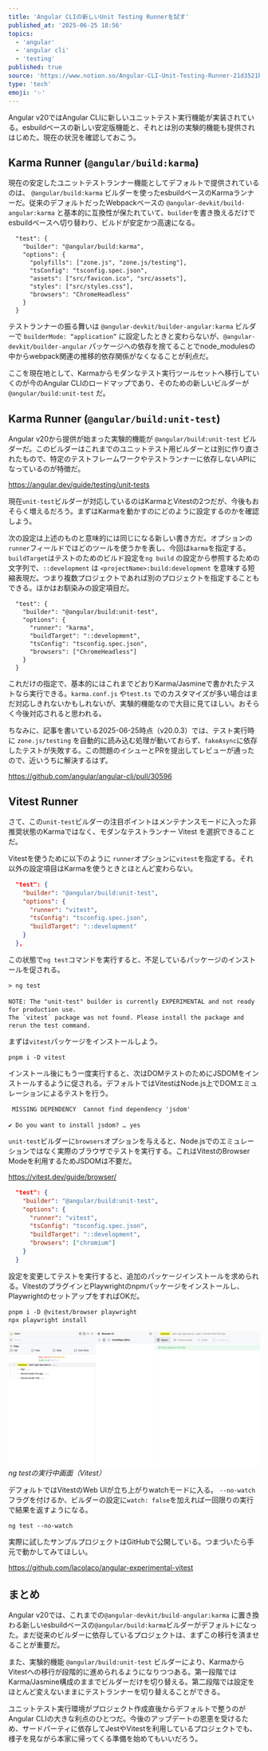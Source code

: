 ```yaml
---
title: 'Angular CLIの新しいUnit Testing Runnerを試す'
published_at: '2025-06-25 18:56'
topics:
  - 'angular'
  - 'angular cli'
  - 'testing'
published: true
source: 'https://www.notion.so/Angular-CLI-Unit-Testing-Runner-21d3521b014a80e0a40bcb6943377b34'
type: 'tech'
emoji: '✨'
---
```


Angular v20ではAngular CLIに新しいユニットテスト実行機能が実装されている。esbuildベースの新しい安定版機能と、それとは別の実験的機能も提供されはじめた。現在の状況を確認しておこう。

## Karma Runner (`@angular/build:karma`)

現在の安定したユニットテストランナー機能としてデフォルトで提供されているのは、 `@angular/build:karma` ビルダーを使ったesbuildベースのKarmaランナーだ。従来のデフォルトだったWebpackベースの `@angular-devkit/build-angular:karma` と基本的に互換性が保たれていて、`builder`を書き換えるだけでesbuildベースへ切り替わり、ビルドが安定かつ高速になる。

```shell
  "test": {
    "builder": "@angular/build:karma",
    "options": {
      "polyfills": ["zone.js", "zone.js/testing"],
      "tsConfig": "tsconfig.spec.json",
      "assets": ["src/favicon.ico", "src/assets"],
      "styles": ["src/styles.css"],
      "browsers": "ChromeHeadless"
    }
  }
```

テストランナーの振る舞いは `@angular-devkit/builder-angular:karma` ビルダーで `builderMode: “application”` に設定したときと変わらないが、`@angular-devkit/builder-angular` パッケージへの依存を捨てることでnode_modulesの中からwebpack関連の推移的依存関係がなくなることが利点だ。

ここを現在地として、Karmaからモダンなテスト実行ツールセットへ移行していくのが今のAngular CLIのロードマップであり、そのための新しいビルダーが `@angular/build:unit-test` だ。

## Karma Runner (`@angular/build:unit-test`)

Angular v20から提供が始まった実験的機能が `@angular/build:unit-test` ビルダーだ。このビルダーはこれまでのユニットテスト用ビルダーとは別に作り直されたもので、特定のテストフレームワークやテストランナーに依存しないAPIになっているのが特徴だ。

https://angular.dev/guide/testing/unit-tests

現在`unit-test`ビルダーが対応しているのはKarmaとVitestの2つだが、今後もおそらく増えるだろう。まずはKarmaを動かすのにどのように設定するのかを確認しよう。

次の設定は上述のものと意味的には同じになる新しい書き方だ。オプションの`runner`フィールドではどのツールを使うかを表し、今回は`karma`を指定する。`buildTarget`はテストのためのビルド設定を`ng build` の設定から参照するための文字列で、`::development` は `<projectName>:build:development` を意味する短縮表現だ。つまり複数プロジェクトであれば別のプロジェクトを指定することもできる。ほかはお馴染みの設定項目だ。

```shell
  "test": {
    "builder": "@angular/build:unit-test",
    "options": {
      "runner": "karma",
      "buildTarget": "::development",
      "tsConfig": "tsconfig.spec.json",
      "browsers": ["ChromeHeadless"]
    }
  }
```

これだけの指定で、基本的にはこれまでどおりKarma/Jasmineで書かれたテストなら実行できる。`karma.conf.js` や`test.ts` でのカスタマイズが多い場合はまだ対応しきれないかもしれないが、実験的機能なので大目に見てほしい。おそらく今後対応されると思われる。

ちなみに、記事を書いている2025-06-25時点（v20.0.3）では、テスト実行時に `zone.js/testing` を自動的に読み込む処理が動いておらず、`fakeAsync`に依存したテストが失敗する。この問題のイシューとPRを提出してレビューが通ったので、近いうちに解決するはず。

https://github.com/angular/angular-cli/pull/30596

## Vitest Runner

さて、この`unit-test`ビルダーの注目ポイントはメンテナンスモードに入った非推奨状態のKarmaではなく、モダンなテストランナー Vitest を選択できることだ。

Vitestを使うために以下のように `runner`オプションに`vitest`を指定する。それ以外の設定項目はKarmaを使うときとほとんど変わらない。

```json
  "test": {
    "builder": "@angular/build:unit-test",
    "options": {
      "runner": "vitest",
      "tsConfig": "tsconfig.spec.json",
      "buildTarget": "::development"
    }
  },
```

この状態で`ng test`コマンドを実行すると、不足しているパッケージのインストールを促される。

```shell
> ng test

NOTE: The "unit-test" builder is currently EXPERIMENTAL and not ready for production use.
The `vitest` package was not found. Please install the package and rerun the test command.
```

まずは`vitest`パッケージをインストールしよう。

```shell
pnpm i -D vitest
```

インストール後にもう一度実行すると、次はDOMテストのためにJSDOMをインストールするように促される。デフォルトではVitestはNode.js上でDOMエミュレーションによるテストを行う。

```shell
 MISSING DEPENDENCY  Cannot find dependency 'jsdom'

✔ Do you want to install jsdom? … yes
```

`unit-test`ビルダーに`browsers`オプションを与えると、Node.jsでのエミュレーションではなく実際のブラウザでテストを実行する。これはVitestのBrowser Modeを利用するためJSDOMは不要だ。

https://vitest.dev/guide/browser/

```json
  "test": {
    "builder": "@angular/build:unit-test",
    "options": {
      "runner": "vitest",
      "tsConfig": "tsconfig.spec.json",
      "buildTarget": "::development",
      "browsers": ["chromium"]
    }
  }
```

設定を変更してテストを実行すると、追加のパッケージインストールを求められる。VitestのプラグインとPlaywrightのnpmパッケージをインストールし、PlaywrightのセットアップをすればOKだ。

```shell
pnpm i -D @vitest/browser playwright
npx playwright install
```

![](/images/angular-unit-testing-runner-v20/3c6255ea-b6c7-4055-8126-638d2819f0c3/48326505-e3bf-47f4-b369-4e4c87efda29.png)
_ng testの実行中画面（Vitest）_

デフォルトではVitestのWeb UIが立ち上がりwatchモードに入る。 `--no-watch` フラグを付けるか、ビルダーの設定に`watch: false`を加えれば一回限りの実行で結果を返すようになる。

```shell
ng test --no-watch
```

実際に試したサンプルプロジェクトはGitHubで公開している。つまづいたら手元で動かしてみてほしい。

https://github.com/lacolaco/angular-experimental-vitest

## まとめ

Angular v20では、これまでの`@angular-devkit/build-angular:karma` に置き換わる新しいesbuildベースの`@angular/build:karma`ビルダーがデフォルトになった。まだ従来のビルダーに依存しているプロジェクトは、まずこの移行を済ませることが重要だ。

また、実験的機能 `@angular/build:unit-test` ビルダーにより、KarmaからVitestへの移行が段階的に進められるようになりつつある。第一段階ではKarma/Jasmine構成のままでビルダーだけを切り替える。第二段階では設定をほとんど変えないままにテストランナーを切り替えることができる。

ユニットテスト実行環境がプロジェクト作成直後からデフォルトで整うのがAngular CLIの大きな利点のひとつだ。今後のアップデートの恩恵を受けるため、サードパーティに依存してJestやVitestを利用しているプロジェクトでも、様子を見ながら本家に帰ってくる準備を始めてもいいだろう。
